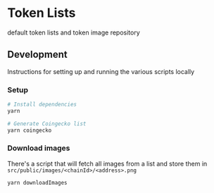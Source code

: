 # Token Lists

default token lists and token image repository

## Development

Instructions for setting up and running the various scripts locally

### Setup

```bash
# Install dependencies
yarn

# Generate Coingecko list
yarn coingecko
```

### Download images

There's a script that will fetch all images from a list and store them in `src/public/images/<chainId>/<address>.png`

```
yarn downloadImages
```

